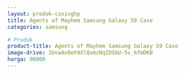 ```yaml
---
layout: produk-casinghp
title: Agents of Mayhem Samsung Galaxy S9 Case
categories: samsung

# Produk
product-title: Agents of Mayhem Samsung Galaxy S9 Case
image-drive: 1UcwAxOeh9XlQxmzNqIDSbU-5v_6fmDKB
harga: 90000
---
```

